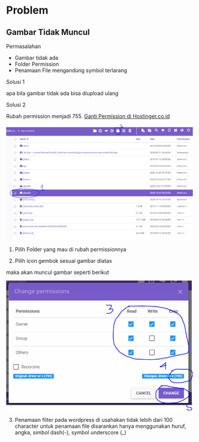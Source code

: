 # Problem

## Gambar Tidak Muncul

Permasalahan
- Gambar tidak ada
- Folder Permission
- Penamaan File mengandung symbol terlarang

Solusi 1

apa bila gambar tidak ada bisa diupload ulang

Solusi 2

Rubah permission menjadi 755. [Ganti Permission di Hostinger.co.id](https://www.hostinger.com/tutorials/how-to-use-hostinger-file-manager/#File-Management-Area)


![Alt Text](https://raw.githubusercontent.com/gazz96/furnioo/master/images/01.%20change-permission.PNG "Change Permission 1")

1. Pilih Folder yang mau di rubah permissionnya

2. Pilih icon gembok sesuai gambar diatas

maka akan muncul gambar seperti berikut 

![Alt Text](https://raw.githubusercontent.com/gazz96/furnioo/master/images/02.%20change-permission.PNG "Change Permission 2")

3. Penamaan filter pada wordpress di usahakan tidak lebih dari 100 character untuk penamaan file disarankan hanya menggunakan huruf, angka, simbol dash(-), symbol underscore (_)